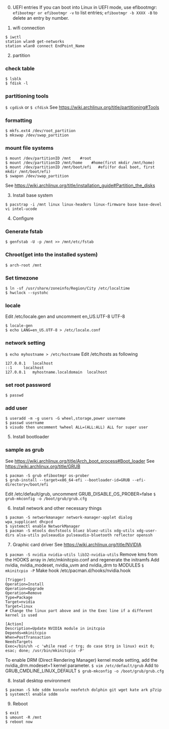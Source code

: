 0. UEFI entries
If you can boot into Linux in UEFI mode, use efibootmgr:
```efibootmgr or efibootmgr -v``` to list entries;
```efibootmgr -b XXXX -B``` to delete an entry by number.

1. wifi connection
```
$ iwctl
station wlan0 get-networks
station wlan0 connect EndPoint_Name
```

2. partition
### check table
```
$ lsblk
$ fdisk -l
```

### partitioning tools
```$ cgdisk```
or
```$ cfdisk```
See https://wiki.archlinux.org/title/partitioning#Tools

### formatting
```
$ mkfs.ext4 /dev/root_partition
$ mkswap /dev/swap_partition
```

### mount file systems
```
$ mount /dev/partitionID /mnt    #root
$ mount /dev/partitionID /mnt/home    #home(first mkdir /mnt/home)
$ mount /dev/partitionID /mnt/boot/efi   #efi(for dual boot, first mkdir /mnt/boot/efi)
$ swapon /dev/swap_partition
```
See https://wiki.archlinux.org/title/installation_guide#Partition_the_disks

3. Install base system
```
$ pacstrap -i /mnt linux linux-headers linux-firmware base base-devel vi intel-ucode
```

4. Configure
### Generate fstab
```$ genfstab -U -p /mnt >> /mnt/etc/fstab```

### Chroot(get into the installed system)
```$ arch-root /mnt```

### Set timezone
```
$ ln -sf /usr/share/zoneinfo/Region/City /etc/localtime
$ hwclock --systohc
```

### locale
Edit /etc/locale.gen and uncomment en_US.UTF-8 UTF-8
```
$ locale-gen
$ echo LANG=en_US.UTF-8 > /etc/locale.conf
```

### network setting
```$ echo myhostname > /etc/hostname```
Edit /etc/hosts as following
```
127.0.0.1	localhost
::1		localhost
127.0.0.1	myhostname.localdomain	localhost
```

### set root password
```$ passwd```

### add user
```
$ useradd -m -g users -G wheel,storage,power username
$ passwd username
$ visudo then uncomment %wheel ALL=(ALL:ALL) ALL for super user
```

5. Install bootloader
### sample as grub
See https://wiki.archlinux.org/title/Arch_boot_process#Boot_loader
See https://wiki.archlinux.org/title/GRUB
```
$ pacman -S grub efibootmgr os-prober
$ grub-install --target=x86_64-efi --bootloader-id=GRUB --efi-directory=/boot/efi
```
Edit /etc/default/grub, uncomment GRUB_DISABLE_OS_PROBER=false
```$ grub-mkconfig -o /boot/grub/grub.cfg```

6. Install network and other necessary things
```
$ pacman -S networkmanager network-manager-applet dialog wpa_supplicant dhcpcd
$ systemctl enable NetworkManager
$ pacman -S mtools dosfstools bluez bluez-utils xdg-utils xdg-user-dirs alsa-utils pulseaudio pulseaudio-bluetooth reflector openssh
```

7. Graphic card driver
See https://wiki.archlinux.org/title/NVIDIA

```$ pacman -S nvidia nvidia-utils lib32-nvidia-utils```
Remove kms from the HOOKS array in /etc/mkinitcpio.conf and regenerate the initramfs
Add nvidia, nvidia_modeset, nvidia_uvm and nvidia_drm to MODULES
```$ mkinitcpio -P```
Make hook
/etc/pacman.d/hooks/nvidia.hook
```
[Trigger]
Operation=Install
Operation=Upgrade
Operation=Remove
Type=Package
Target=nvidia
Target=linux
# Change the linux part above and in the Exec line if a different kernel is used

[Action]
Description=Update NVIDIA module in initcpio
Depends=mkinitcpio
When=PostTransaction
NeedsTargets
Exec=/bin/sh -c 'while read -r trg; do case $trg in linux) exit 0; esac; done; /usr/bin/mkinitcpio -P'
```

To enable DRM (Direct Rendering Manager) kernel mode setting, add the nvidia_drm.modeset=1 kernel parameter.
```$ vim /etc/default/grub```
Add to GRUB_CMDLINE_LINUX_DEFAULT
```$ grub-mkconfig -o /boot/grub/grub.cfg```

8. Install desktop environment
```
$ pacman -S kde sddm konsole neofetch dolphin git wget kate ark p7zip
$ systemctl enable sddm
```

9. Reboot
```
$ exit
$ umount -R /mnt
$ reboot now
```
